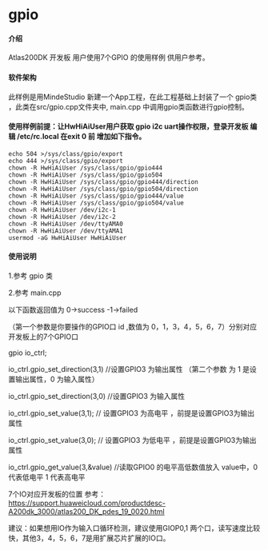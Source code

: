 # gpio

#### 介绍
Atlas200DK 开发板 用户使用7个GPIO 的使用样例 供用户参考。

#### 软件架构
此样例是用MindeStudio 新建一个App工程，在此工程基础上封装了一个 gpio类 ，此类在src/gpio.cpp文件夹中, main.cpp 中调用gpio类函数进行gpio控制。

#### 使用样例前提：让HwHiAiUser用户获取 gpio i2c uart操作权限，登录开发板  编辑 /etc/rc.local 在exit 0 前 增加如下指令。
    echo 504 >/sys/class/gpio/export
    echo 444 >/sys/class/gpio/export
    chown -R HwHiAiUser /sys/class/gpio/gpio444
    chown -R HwHiAiUser /sys/class/gpio/gpio504
    chown -R HwHiAiUser /sys/class/gpio/gpio444/direction
    chown -R HwHiAiUser /sys/class/gpio/gpio504/direction
    chown -R HwHiAiUser /sys/class/gpio/gpio444/value
    chown -R HwHiAiUser /sys/class/gpio/gpio504/value
    chown -R HwHiAiUser /dev/i2c-1
    chown -R HwHiAiUser /dev/i2c-2
    chown -R HwHiAiUser /dev/ttyAMA0
    chown -R HwHiAiUser /dev/ttyAMA1
    usermod -aG HwHiAiUser HwHiAiUser

#### 使用说明

1.参考 gpio 类

2.参考 main.cpp 

 以下函数返回值为 0->success -1->failed

 （第一个参数是你要操作的GPIO口 id ,数值为 0，1，3，4，5，6，7）分别对应开发板上的7个GPIO口

 gpio io_ctrl;

 io_ctrl.gpio_set_direction(3,1) //设置GPIO3 为输出属性   （第二个参数 为 1 是设置输出属性，0 为输入属性）

 io_ctrl.gpio_set_direction(3,0) //设置GPIO3 为输入属性     

 io_ctrl.gpio_set_value(3,1); // 设置GPIO3 为高电平 ，前提是设置GPIO3为输出属性

 io_ctrl.gpio_set_value(3,0); // 设置GPIO3 为低电平 ，前提是设置GPIO3为输出属性

 io_ctrl.gpio_get_value(3,&value) //读取GPIO0 的电平高低数值放入 value中，0代表低电平  1 代表高电平

 7个IO对应开发板的位置 参考：
https://support.huaweicloud.com/productdesc-A200dk_3000/atlas200_DK_pdes_19_0020.html

 建议：如果想用IO作为输入口循环检测，建议使用GIOP0,1 两个口，读写速度比较快，其他3，4，5，6，7是用扩展芯片扩展的IO口。
